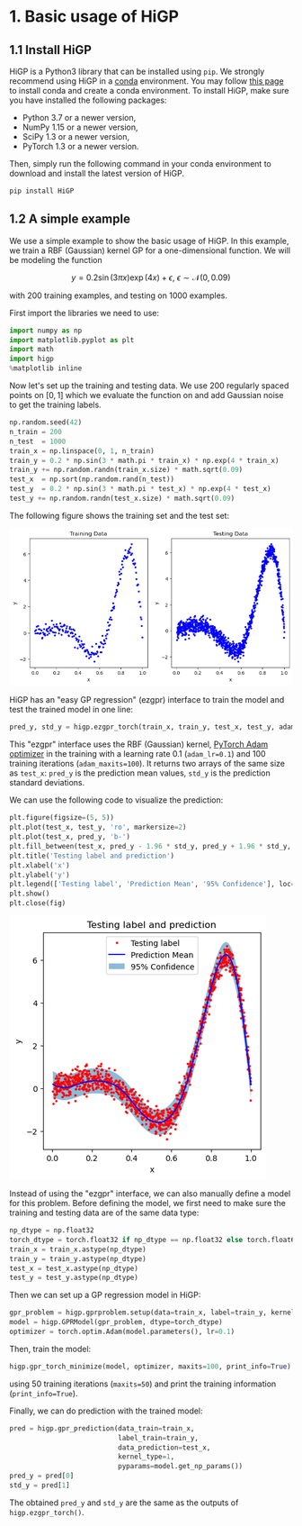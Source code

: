 # 1. Basic usage of HiGP

## 1.1 Install HiGP

HiGP is a Python3 library that can be installed using `pip`. We strongly recommend using HiGP in a [conda](https://www.anaconda.com/blog/understanding-conda-and-pip) environment. You may follow [this page](https://conda.io/projects/conda/en/latest/user-guide/tasks/manage-environments.html) to install conda and create a conda environment. To install HiGP, make sure you have installed the following packages:

* Python 3.7 or a newer version,
* NumPy 1.15 or a newer version,
* SciPy 1.3 or a newer version,
* PyTorch 1.3 or a newer version.

Then, simply run the following command in your conda environment to download and install the latest version of HiGP.

```python
pip install HiGP
```

## 1.2 A simple example

We use a simple example to show the basic usage of HiGP. In this example, we train a RBF (Gaussian) kernel GP for a one-dimensional function. We will be modeling the function

```math
y = 0.2 \sin(3 \pi x) \exp(4x) + \epsilon, \ 
\epsilon \sim \mathcal{N}(0, 0.09)
```

with 200 training examples, and testing on 1000 examples.

First import the libraries we need to use:

```python
import numpy as np
import matplotlib.pyplot as plt
import math
import higp
%matplotlib inline
```

Now let's set up the training and testing data. We use 200 regularly spaced points on $[0, 1]$ which we evaluate the function on and add Gaussian noise to get the training labels.

```python
np.random.seed(42)
n_train = 200
n_test  = 1000
train_x = np.linspace(0, 1, n_train)
train_y = 0.2 * np.sin(3 * math.pi * train_x) * np.exp(4 * train_x) 
train_y += np.random.randn(train_x.size) * math.sqrt(0.09)
test_x  = np.sort(np.random.rand(n_test))
test_y  = 0.2 * np.sin(3 * math.pi * test_x) * np.exp(4 * test_x)
test_y += np.random.randn(test_x.size) * math.sqrt(0.09)
```

The following figure shows the training set and the test set:

![Example00 - training sets and test sets](figs/Example00_1.png)

HiGP has an "easy GP regression" (ezgpr) interface to train the model and test the trained model in one line:

```python
pred_y, std_y = higp.ezgpr_torch(train_x, train_y, test_x, test_y, adam_lr=0.1, adam_maxits=100)
```

This "ezgpr" interface uses the RBF (Gaussian) kernel, [PyTorch Adam optimizer](https://pytorch.org/docs/stable/generated/torch.optim.Adam.html) in the training with a learning rate 0.1 (`adam_lr=0.1`) and 100 training iterations (`adam_maxits=100`). It returns two arrays of the same size as `test_x`: `pred_y` is the prediction mean values, `std_y` is the prediction standard deviations.

We can use the following code to visualize the prediction:

```python
plt.figure(figsize=(5, 5))
plt.plot(test_x, test_y, 'ro', markersize=2)
plt.plot(test_x, pred_y, 'b-')
plt.fill_between(test_x, pred_y - 1.96 * std_y, pred_y + 1.96 * std_y, alpha=0.5)
plt.title('Testing label and prediction')
plt.xlabel('x')
plt.ylabel('y')
plt.legend(['Testing label', 'Prediction Mean', '95% Confidence'], loc='upper center')
plt.show()
plt.close(fig)
```

![Example00 - prediction](figs/Example00_2.png)

Instead of using the "ezgpr" interface, we can also manually define a model for this problem. Before defining the model, we first need to make sure the training and testing data are of the same data type:

```python
np_dtype = np.float32
torch_dtype = torch.float32 if np_dtype == np.float32 else torch.float64
train_x = train_x.astype(np_dtype)
train_y = train_y.astype(np_dtype)
test_x = test_x.astype(np_dtype)
test_y = test_y.astype(np_dtype)
```

Then we can set up a GP regression model in HiGP:

```python
gpr_problem = higp.gprproblem.setup(data=train_x, label=train_y, kernel_type=1)
model = higp.GPRModel(gpr_problem, dtype=torch_dtype)
optimizer = torch.optim.Adam(model.parameters(), lr=0.1)
```

Then, train the model:

```python
higp.gpr_torch_minimize(model, optimizer, maxits=100, print_info=True)
```

using 50 training iterations (`maxits=50`) and print the training information (`print_info=True`).

Finally, we can do prediction with the trained model:

```python
pred = higp.gpr_prediction(data_train=train_x,
                           label_train=train_y,
                           data_prediction=test_x,
                           kernel_type=1,
                           pyparams=model.get_np_params())
pred_y = pred[0]
std_y = pred[1]
```

The obtained `pred_y` and `std_y` are the same as the outputs of `higp.ezgpr_torch()`.
